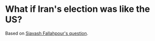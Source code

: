 # What if Iran's election was like the US?
Based on [Siavash Fallahpour's question](https://twitter.com/SFallahpour/status/1321509537266999296).
